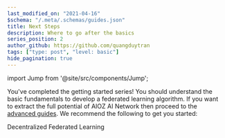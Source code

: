 ```yaml
---
last_modified_on: "2021-04-16"
$schema: "/.meta/.schemas/guides.json"
title: Next Steps
description: Where to go after the basics
series_position: 2
author_github: https://github.com/quangduytran
tags: ["type: post", "level: basic"]
hide_pagination: true
---
```


import Jump from '@site/src/components/Jump';

You've completed the getting started series! You should understand the basic
fundamentals to develop a federated learning algorithm. If you
want to extract the full potential of AIOZ AI Network then proceed to the
[advanced guides][guides.advanced]. We recommend the following to get you
started:

<Jump to="/guides/advanced/dfed-learning/" leftIcon="book">
  Decentralized Federated Learning
</Jump>

[guides.advanced]: /guides/advanced/
